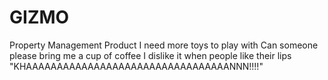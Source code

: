 # GIZMO
Property Management Product
I need more toys to play with
Can someone please bring me a cup of coffee
I dislike it when people like their lips
"KHAAAAAAAAAAAAAAAAAAAAAAAAAAAAAAAAANNN!!!!"
